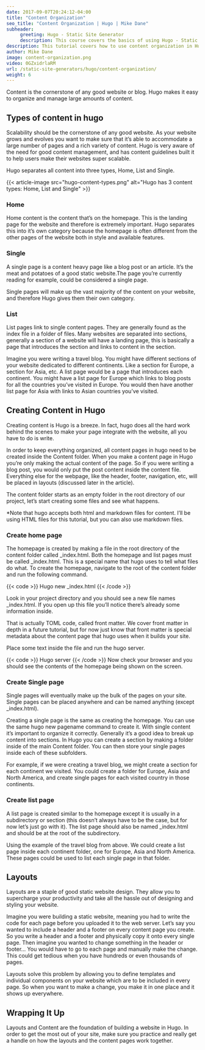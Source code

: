 ```yaml
---
date: 2017-09-07T20:24:12-04:00
title: "Content Organization"
seo_title: "Content Organization | Hugo | Mike Dane"
subheader:
     greeting: Hugo - Static Site Generator
     description: This course covers the basics of using Hugo - Static Site Generator. Work your way through the articles and we'll teach you everything you need to know to create a professional and scalable website or blog!
description: This tutorial covers how to use content organization in Hugo -  Static Site Generator.
author: Mike Dane
image: content-organization.png
video: 0GZxidrlaRM
url: /static-site-generators/hugo/content-organization/
weight: 6
---
```


Content is the cornerstone of any good website or blog. Hugo makes it easy to organize and manage large amounts of content.
## Types of content in hugo
Scalability should be the cornerstone of any good website. As your website grows and evolves you want to make sure that it’s able to accommodate a large number of pages and a rich variety of content. Hugo is very aware of the need for good content management, and has content guidelines built it to help users make their websites super scalable.

Hugo separates all content into three types, Home, List and Single.

{{< article-image src="hugo-content-types.png" alt="Hugo has 3 content types: Home, List and Single" >}}

### Home
Home content is the content that’s on the homepage. This is the landing page for the website and therefore is extremely important. Hugo separates this into it’s own category because the homepage is often different from the other pages of the website both in style and available features.
### Single
A single page is a content heavy page like a blog post or an article. It’s the meat and potatoes of a good static website.The page you’re currently reading for example, could be considered a single page.

Single pages will make up the vast majority of the content on your website, and therefore Hugo gives them their own category.
### List
List pages link to single content pages. They are generally found as the index file in a folder of files. Many websites are separated into sections, generally a section of a website will have a landing page, this is basically a page that introduces the section and links to content in the section.

Imagine you were writing a travel blog. You might have different sections of your website dedicated to different continents. Like a section for Europe, a section for Asia, etc. A list page would be a page that introduces each continent. You might have a list page for Europe which links to blog posts for all the countries you’ve visited in Europe. You would then have another list page for Asia with links to Asian countries you’ve visited.
## Creating Content in Hugo
Creating content is Hugo is a breeze. In fact, hugo does all the hard work behind the scenes to make your page integrate with the website, all you have to do is write.

In order to keep everything organized, all content pages in hugo need to be created inside the Content folder. When you make a content page in Hugo you’re only making the actual content of the page. So if you were writing a blog post, you would only put the post content inside the content file. Everything else for the webpage, like the header, footer, navigation, etc, will be placed in layouts (discussed later in the article).

The content folder starts as an empty folder in the root directory of our project, let’s start creating some files and see what happens.

\*Note that hugo accepts both html and markdown files for content. I’ll be using HTML files for this tutorial, but you can also use markdown files.
### Create home page
The homepage is created by making a file in the root directory of the content folder called \_index.html. Both the homepage and list pages must be called \_index.html. This is a special name that hugo uses to tell what files do what. To create the homepage, navigate to the root of the content folder and run the following command.

{{< code >}}
Hugo new \_index.html
{{< /code >}}

Look in your project directory and you should see a new file names \_index.html. If you open up this file you’ll notice there’s already some information inside.

That is actually TOML code, called front matter. We cover front matter in depth in a future tutorial, but for now just know that front matter is special metadata about the content page that hugo uses when it builds your site.

Place some text inside the file and run the hugo server.  

{{< code >}}
Hugo server
{{< /code >}}
Now check your browser and you should see the contents of the homepage being shown on the screen.
### Create Single page
Single pages will eventually make up the bulk of the pages on your site. Single pages can be placed anywhere and can be named anything (except \_index.html).

Creating a single page is the same as creating the homepage. You can use the same hugo new pagename command to create it. With single content it’s important to organize it correctly. Generally it’s a good idea to break up content into sections. In Hugo you can create a section by making a folder inside of the main Content folder. You can then store your single pages inside each of these subfolders.

For example, if we were creating a travel blog, we might create a section for each continent we visited. You could create a folder for Europe, Asia and North America, and create single pages for each visited country in those continents.

### Create list page
A list page is created similar to the homepage except it is usually in a subdirectory or section (this doesn’t always have to be the case, but for now let’s just go with it). The list page should also be named \_index.html and should be at the root of the subdirectory.

Using the example of the travel blog from above. We could create a list page inside each continent folder, one for Europe, Asia and North America. These pages could be used to list each single page in that folder.

## Layouts
Layouts are a staple of good static website design. They allow you to supercharge your productivity and take all the hassle out of designing and styling your website.

Imagine you were building a static website, meaning you had to write the code for each page before you uploaded it to the web server. Let’s say you wanted to include a header and a footer on every content page you create. So you write a header and a footer and physically copy it onto every single page. Then imagine you wanted to change something in the header or footer… You would have to go to each page and manually make the change. This could get tedious when you have hundreds or even thousands of pages.

Layouts solve this problem by allowing you to define templates and individual components on your website which are to be included in every page. So when you want to make a change, you make it in one place and it shows up everywhere.  

## Wrapping It Up
Layouts and Content are the foundation of building a website in Hugo. In order to get the most out of your site, make sure you practice and really get a handle on how the layouts and the content pages work together.